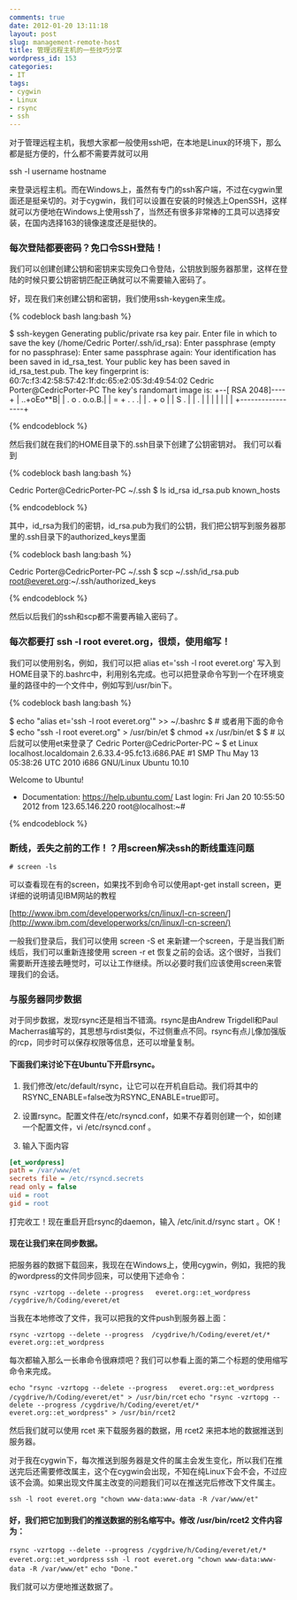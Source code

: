 ```yaml
---
comments: true
date: 2012-01-20 13:11:18
layout: post
slug: management-remote-host
title: 管理远程主机的一些技巧分享
wordpress_id: 153
categories:
- IT
tags:
- cygwin
- Linux
- rsync
- ssh
---
```


对于管理远程主机，我想大家都一般使用ssh吧，在本地是Linux的环境下，那么都是挺方便的，什么都不需要弄就可以用

ssh -l username hostname

来登录远程主机。而在Windows上，虽然有专门的ssh客户端，不过在cygwin里面还是挺亲切的。对于cygwin，我们可以设置在安装的时候选上OpenSSH，这样就可以方便地在Windows上使用ssh了，当然还有很多非常棒的工具可以选择安装，在国内选择163的镜像速度还是挺快的。


### 每次登陆都要密码？免口令SSH登陆！


我们可以创建创建公钥和密钥来实现免口令登陆，公钥放到服务器那里，这样在登陆的时候只要公钥密钥匹配正确就可以不需要输入密码了。

好，现在我们来创建公钥和密钥，我们使用ssh-keygen来生成。


{% codeblock bash lang:bash %}

$ ssh-keygen
Generating public/private rsa key pair.
Enter file in which to save the key (/home/Cedric Porter/.ssh/id_rsa):
Enter passphrase (empty for no passphrase):
Enter same passphrase again:
Your identification has been saved in id_rsa_test.
Your public key has been saved in id_rsa_test.pub.
The key fingerprint is:
60:7c:f3:42:58:57:42:1f:dc:65:e2:05:3d:49:54:02 Cedric Porter@CedricPorter-PC
The key's randomart image is:
+--[ RSA 2048]----+
|        ..+oEo**B|
|     . o . o.o.B.|
|      = +   . . .|
|     . + o       |
|        S .      |
|         .       |
|                 |
|                 |
|                 |
+-----------------+

{% endcodeblock %}


然后我们就在我们的HOME目录下的.ssh目录下创建了公钥密钥对。<!-- more -->
我们可以看到


{% codeblock bash lang:bash %}


Cedric Porter@CedricPorter-PC ~/.ssh
$ ls
id_rsa  id_rsa.pub  known_hosts


{% endcodeblock %}


其中，id_rsa为我们的密钥，id_rsa.pub为我们的公钥，我们把公钥写到服务器那里的.ssh目录下的authorized_keys里面


{% codeblock bash lang:bash %}

Cedric Porter@CedricPorter-PC ~/.ssh
$ scp ~/.ssh/id_rsa.pub root@everet.org:~/.ssh/authorized_keys

{% endcodeblock %}


然后以后我们的ssh和scp都不需要再输入密码了。


### 每次都要打 ssh -l root everet.org，很烦，使用缩写！


我们可以使用别名，例如，我们可以把 alias et='ssh -l root everet.org' 写入到HOME目录下的.bashrc中，利用别名完成。也可以把登录命令写到一个在环境变量的路径中的一个文件中，例如写到/usr/bin下。


{% codeblock bash lang:bash %}

$ echo "alias et='ssh -l root everet.org'" >> ~/.bashrc
$ # 或者用下面的命令
$ echo "ssh -l root everet.org" > /usr/bin/et
$ chmod +x /usr/bin/et
$
$ # 以后就可以使用et来登录了
Cedric Porter@CedricPorter-PC ~
$ et
Linux localhost.localdomain 2.6.33.4-95.fc13.i686.PAE #1 SMP Thu May 13 05:38:26 UTC 2010 i686 GNU/Linux
Ubuntu 10.10

Welcome to Ubuntu!
 * Documentation:  https://help.ubuntu.com/
Last login: Fri Jan 20 10:55:50 2012 from 123.65.146.220
root@localhost:~#

{% endcodeblock %}



### 断线，丢失之前的工作！？用screen解决ssh的断线重连问题


`# screen -ls`

可以查看现在有的screen，如果找不到命令可以使用apt-get install screen，更详细的说明请见IBM网站的教程

[http://www.ibm.com/developerworks/cn/linux/l-cn-screen/](http://www.ibm.com/developerworks/cn/linux/l-cn-screen/)

一般我们登录后，我们可以使用 screen -S et 来新建一个screen，于是当我们断线后，我们可以重新连接使用 screen -r et 恢复之前的会话。这个很好，当我们需要断开连接去睡觉时，可以让工作继续。所以必要时我们应该使用screen来管理我们的会话。


### 与服务器同步数据


对于同步数据，发现rsync还是相当不错滴。rsync是由Andrew Trigdell和Paul Macherras编写的，其思想与rdist类似，不过侧重点不同。rsync有点儿像加强版的rcp，同步时可以保存权限等信息，还可以增量复制。


#### 下面我们来讨论下在Ubuntu下开启rsync。





	
  1. 我们修改/etc/default/rsync，让它可以在开机自启动。我们将其中的RSYNC_ENABLE=false改为RSYNC_ENABLE=true即可。

	
  2. 设置rsync。配置文件在/etc/rsyncd.conf，如果不存着则创建一个，如创建一个配置文件，vi /etc/rsyncd.conf 。

	
  3. 输入下面内容



``` ini
[et_wordpress]
path = /var/www/et
secrets file = /etc/rsyncd.secrets
read only = false
uid = root
gid = root
```



打完收工！现在重启开启rsync的daemon，输入 /etc/init.d/rsync start 。OK！





#### 现在让我们来在同步数据。


把服务器的数据下载回来，我现在在Windows上，使用cygwin，例如，我把的我的wordpress的文件同步回来，可以使用下述命令：


`rsync -vzrtopg --delete --progress   everet.org::et_wordpress   /cygdrive/h/Coding/everet/et`


当我在本地修改了文件，我可以把我的文件push到服务器上面：


`rsync -vzrtopg --delete --progress  /cygdrive/h/Coding/everet/et/*   everet.org::et_wordpress`


每次都输入那么一长串命令很麻烦吧？我们可以参看上面的第二个标题的使用缩写命令来完成。


`echo "rsync -vzrtopg --delete --progress   everet.org::et_wordpress   /cygdrive/h/Coding/everet/et" > /usr/bin/rcet`
`echo "rsync -vzrtopg --delete --progress /cygdrive/h/Coding/everet/et/* everet.org::et_wordpress" > /usr/bin/rcet2`


然后我们就可以使用 rcet 来下载服务器的数据，用 rcet2 来把本地的数据推送到服务器。

对于我在cygwin下，每次推送到服务器是文件的属主会发生变化，所以我们在推送完后还需要修改属主，这个在cygwin会出现，不知在纯Linux下会不会，不过应该不会滴。如果出现文件属主改变的问题我们可以在推送完后修改下文件属主。


`ssh -l root everet.org "chown www-data:www-data -R /var/www/et"`




#### 好，我们把它加到我们的推送数据的别名缩写中。修改 /usr/bin/rcet2 文件内容为：




`rsync -vzrtopg --delete --progress /cygdrive/h/Coding/everet/et/* everet.org::et_wordpress`
`ssh -l root everet.org "chown www-data:www-data -R /var/www/et"`
`echo "Done."`


我们就可以方便地推送数据了。
